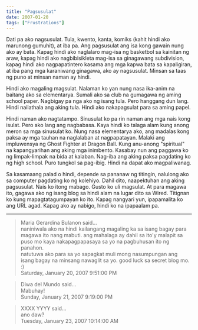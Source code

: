 ```yaml
---
title: "Pagsusulat"
date: 2007-01-20
tags: ["Frustrations"]
---
```


Dati pa ako nagsusulat. Tula, kwento, kanta, komiks (kahit hindi ako marunong gumuhit), at iba pa. Ang pagsusulat ang isa kong gawain nung ako ay bata. Kapag hindi ako naglalaro mag-isa ng basketbol sa kainitan ng araw, kapag hindi ako nagbibisikleta mag-isa sa ginagawang subdivision, kapag hindi ako nagpapatintero kasama ang mga kapwa bata sa kapaligiran, at iba pang mga karaniwang ginagawa, ako ay nagsusulat. Minsan sa taas ng puno at minsan naman ay hindi.

Hindi ako magaling magsulat. Nalaman ko yan nung nasa ika-anim na baitang ako sa elementarya. Sumali ako sa club na gumagawa ng aming school paper. Nagbigay pa nga ako ng isang tula. Pero hanggang dun lang. Hindi nailathala ang aking tula. Hindi ako nakapagsulat para sa aming papel.

Hindi naman ako nagtatampo. Sinusulat ko pa rin naman ang mga nais kong isulat. Pero ako lang ang nagbabasa. Kaya hindi ko talaga alam kung anong meron sa mga sinusulat ko. Nung nasa elementarya ako, ang madalas kong paksa ay mga tauhan na naglalaban at nagpapatayan. Malaki ang impluwensya ng Ghost Fighter at Dragon Ball. Kung anu-anong "spiritual" na kapangyarihan ang aking mga inimbento. Kasabay nun ang paggawa ko ng limpak-limpak na bida at kalaban. Nag-iba ang aking paksa pagdating ko ng high school. Puro tungkol sa pag-ibig. Hindi na dapat ako magpaliwanag.

Sa kasamaang palad o hindi, depende sa pananaw ng titingin, nalulong ako sa computer pagdating ko ng kolehiyo. Dahil dito, naapektuhan ang aking pagsusulat. Nais ko itong mabago. Gusto ko uli magsulat. At para magawa ito, gagawa ako ng isang blog sa hindi alam na lugar dito sa Wired. Titignan ko kung mapagtatagumpayan ko ito. Kapag nangyari yun, ipapamalita ko ang URL agad. Kapag ako ay nabigo, hindi ko na ipapaalam pa.

---

> Maria Gerardina Bulanon said...  
> naniniwala ako na hindi kailangang magaling ka sa isang bagay para magawa ito nang mabuti. ang mahalaga ay dahil sa ito'y malapit sa puso mo kaya nakapagpapasaya sa yo na pagbuhusan ito ng panahon.  
> natutuwa ako para sa yo sapagkat muli mong nasumpungan ang isang bagay na minsang nawaglit sa yo. good luck sa secret blog mo. :)  
> Saturday, January 20, 2007 9:51:00 PM 

> Diwa del Mundo said...  
> Mabuhay!  
> Sunday, January 21, 2007 9:19:00 PM 

> XXXX YYYY said...  
> ano daw?  
> Tuesday, January 23, 2007 10:14:00 AM 